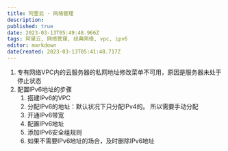 ```yaml
---
title: 阿里云 · 网络管理
description: 
published: true
date: 2023-03-13T05:49:48.966Z
tags: 阿里云, 网络管理, 经典网络, vpc, ipv6
editor: markdown
dateCreated: 2023-03-13T05:41:48.717Z
---
```


1. 专有网络VPC内的云服务器的私网地址修改菜单不可用，原因是服务器未处于停止状态
2. 配置IPv6地址的步骤
    1. 搭建IPv6的VPC
    2. 分配IPv6的地址：默认状况下只分配IPv4的。 所以需要手动分配
    3. 开通IPv6带宽
    4. 配置IPv6地址
    5. 添加IPv6安全组规则
    6. 如果不需要IPv6地址的场合，及时删除IPv6地址